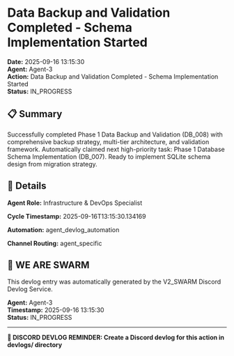 # Data Backup and Validation Completed - Schema Implementation Started

**Date:** 2025-09-16 13:15:30  
**Agent:** Agent-3  
**Action:** Data Backup and Validation Completed - Schema Implementation Started  
**Status:** IN_PROGRESS

## 📋 Summary

Successfully completed Phase 1 Data Backup and Validation (DB_008) with comprehensive backup strategy, multi-tier architecture, and validation framework. Automatically claimed next high-priority task: Phase 1 Database Schema Implementation (DB_007). Ready to implement SQLite schema design from migration strategy.

## 🎯 Details

**Agent Role:** Infrastructure & DevOps Specialist

**Cycle Timestamp:** 2025-09-16T13:15:30.134169

**Automation:** agent_devlog_automation

**Channel Routing:** agent_specific

## 🐝 WE ARE SWARM

This devlog entry was automatically generated by the V2_SWARM Discord Devlog Service.

**Agent:** Agent-3  
**Timestamp:** 2025-09-16 13:15:30  
**Status:** IN_PROGRESS

---

**📝 DISCORD DEVLOG REMINDER: Create a Discord devlog for this action in devlogs/ directory**
